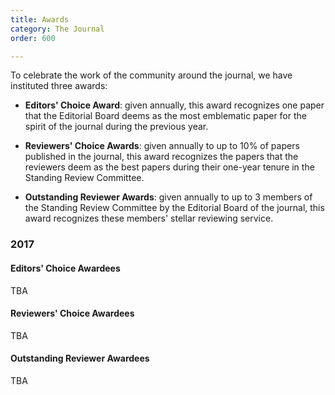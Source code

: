 ```yaml
---
title: Awards
category: The Journal
order: 600

---
```


To celebrate the work of the community around the journal, we have instituted three awards:

* **Editors' Choice Award**: given annually, this award recognizes one paper that the Editorial Board deems as the most emblematic paper for the spirit of the journal during the previous year.

* **Reviewers' Choice Awards**: given annually to up to 10% of papers published in the journal, this award recognizes the papers that the reviewers deem as the best papers during their one-year tenure in the Standing Review Committee.

* **Outstanding Reviewer Awards**: given annually to up to 3 members of the Standing Review Committee by the Editorial Board of the journal, this award recognizes these members' stellar reviewing service.

### 2017

#### Editors' Choice Awardees

TBA

#### Reviewers' Choice Awardees

TBA

#### Outstanding Reviewer Awardees

TBA
